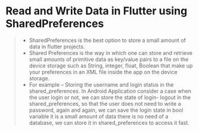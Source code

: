 # Read and Write Data in Flutter using SharedPreferences
> - SharedPreferences is the best option to store a small amount of data in flutter projects.
> - Shared Preferences is the way in which one can store and retrieve small amounts of primitive data as key/value pairs to a file on the device storage such as String, integer, float, Boolean that make up your preferences in an XML file inside the app on the device storage.
> - For example – Storing the username and login status in the shared_preferences. In Android Application consider a case when the user login or not, we can store the state of login- logout in the shared_preferences, so that the user does not need to write a password, again and again, we can save the login state in bool variable it is a small amount of data there is no need of a database, we can store it in shared_preferences to access it fast.

